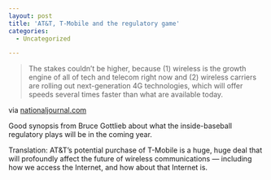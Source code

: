 ```yaml
---
layout: post
title: 'AT&T, T-Mobile and the regulatory game'
categories:
  - Uncategorized

---
```


<div class="posterous_autopost"><div class="posterous_bookmarklet_entry"> <blockquote class="posterous_medium_quote">The stakes couldn’t be higher, because (1) wireless is the growth engine of all of tech and telecom right now and (2) wireless carriers are rolling out next-generation 4G technologies, which will offer speeds several times faster than what are available today.</blockquote>    <div class="posterous_quote_citation">via <a href="http://www.nationaljournal.com/tech/ex-regulator-four-key-questions-on-at-t-s-purchase-of-t-mobile-20110321">nationaljournal.com</a></div> <p>Good synopsis from Bruce Gottlieb about what the inside-baseball regulatory plays will be in the coming year.  </p><p>Translation: AT&amp;T&#8217;s potential purchase of T-Mobile is a huge, huge deal that will profoundly affect the future of wireless communications &#8212; including how we access the Internet, and how about that Internet is.</p></div></div>
